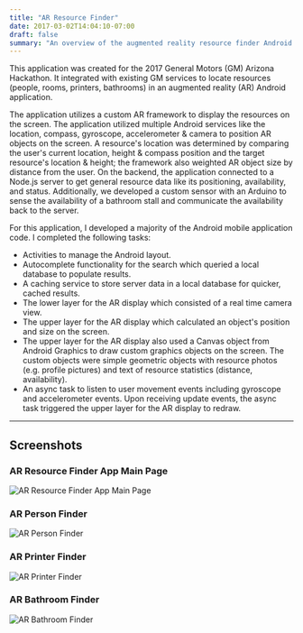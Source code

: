 ```yaml
---
title: "AR Resource Finder"
date: 2017-03-02T14:04:10-07:00
draft: false
summary: "An overview of the augmented reality resource finder Android app that enabled GM employees to view resource (people, rooms, printers, bathrooms) through their phone camera. Developed for the 2017 General Motors Arizona Hackathon."
---
```


This application was created for the 2017 General Motors (GM) Arizona Hackathon. It integrated with existing GM services to locate resources (people, rooms, printers, bathrooms) in an augmented reality (AR) Android application.

The application utilizes a custom AR framework to display the resources on the screen. The application utilized multiple Android services like the location, compass, gyroscope, accelerometer & camera to position AR objects on the screen. A resource's location was determined by comparing the user's current location, height & compass position and the target resource's location & height; the framework also weighted AR object size by distance from the user. On the backend, the application connected to a Node.js server to get general resource data like its positioning, availability, and status. Additionally, we developed a custom sensor with an Arduino to sense the availability of a bathroom stall and communicate the availability back to the server.

For this application, I developed a majority of the Android mobile application code. I completed the following tasks:

* Activities to manage the Android layout.
* Autocomplete functionality for the search which queried a local database to populate results.
* A caching service to store server data in a local database for quicker, cached results.
* The lower layer for the AR display which consisted of a real time camera view.
* The upper layer for the AR display which calculated an object's position and size on the screen.
* The upper layer for the AR display also used a Canvas object from Android Graphics to draw custom graphics objects on the screen. The custom objects were simple geometric objects with resource photos (e.g. profile pictures) and text of resource statistics (distance, availability).
* An async task to listen to user movement events including gyroscope and accelerometer events. Upon receiving update events, the async task triggered the upper layer for the AR display to redraw.

---
## Screenshots

### AR Resource Finder App Main Page

![AR Resource Finder App Main Page](/static/img/ar-resource-finder/ar-finder-base-screenshot.jpg)

### AR Person Finder

![AR Person Finder](/static/img/ar-resource-finder/ar-finder-people-screenshot.jpg)

### AR Printer Finder

![AR Printer Finder](/static/img/ar-resource-finder/ar-finder-printer-screenshot.jpg)

### AR Bathroom Finder

![AR Bathroom Finder](/static/img/ar-resource-finder/ar-finder-bathroom-screenshot.jpg)
